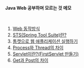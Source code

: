 **Java Web 공부하며 모르는 것 메모**

<br>

1. [Web 동작방식](./WEB.md)
2. [STS(Spring Tool Suite)란?](./STS.md)
3. [톰캣으로 웹 애플리케이션 실행하기](./WEB_app.md)
4. [Process와 Thread의 차이](./thread.md)
5. [Servlet이란?(FirstServlet 만들기)](./servlet.md)
6. [Get과 Post의 차이](./GETPOST.md)
